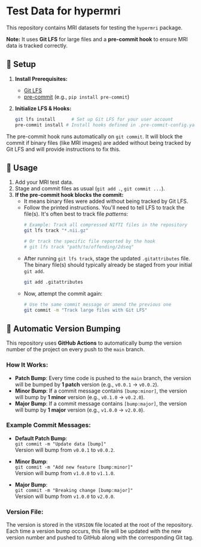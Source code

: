 # Test Data for hypermri

This repository contains MRI datasets for testing the `hypermri` package.

**Note:** It uses **Git LFS** for large files and a **pre-commit hook** to ensure MRI data is tracked correctly.

## 🚀 Setup

1.  **Install Prerequisites:**
    * [Git LFS](https://git-lfs.github.com/)
    * [pre-commit](https://pre-commit.com/) (e.g., `pip install pre-commit`)

2.  **Initialize LFS & Hooks:**
    ```bash
    git lfs install      # Set up Git LFS for your user account
    pre-commit install # Install hooks defined in .pre-commit-config.yaml
    ```

The pre-commit hook runs automatically on `git commit`. It will block the commit if binary files (like MRI images) are added without being tracked by Git LFS and will provide instructions to fix this.

## 🎯 Usage

1.  Add your MRI test data.
2.  Stage and commit files as usual (`git add .`, `git commit ...`).
3.  **If the pre-commit hook blocks the commit:**
    * It means binary files were added without being tracked by Git LFS.
    * Follow the printed instructions. You'll need to tell LFS to track the file(s). It's often best to track file *patterns*:
      ```bash
      # Example: Track all compressed NIfTI files in the repository
      git lfs track "*.nii.gz"

      # Or track the specific file reported by the hook 
      # git lfs track "path/to/offending/2dseq"
      ```
    * After running `git lfs track`, stage the updated `.gitattributes` file. The binary file(s) should typically already be staged from your initial `git add`.
      ```bash
      git add .gitattributes
      ```
    * Now, attempt the commit again:
      ```bash
      # Use the same commit message or amend the previous one
      git commit -m "Track large files with Git LFS"
      ```

## 🚀 Automatic Version Bumping

This repository uses **GitHub Actions** to automatically bump the version number of the project on every push to the `main` branch.

### How It Works:
- **Patch Bump**: Every time code is pushed to the `main` branch, the version will be bumped by **1 patch** version (e.g., `v0.0.1` → `v0.0.2`).
- **Minor Bump**: If a commit message contains `[bump:minor]`, the version will bump by **1 minor** version (e.g., `v0.1.0` → `v0.2.0`).
- **Major Bump**: If a commit message contains `[bump:major]`, the version will bump by **1 major** version (e.g., `v1.0.0` → `v2.0.0`).

### Example Commit Messages:
- **Default Patch Bump**:  
  `git commit -m "Update data [bump]"`  
  Version will bump from `v0.0.1` to `v0.0.2`.
  
- **Minor Bump**:  
  `git commit -m "Add new feature [bump:minor]"`  
  Version will bump from `v1.0.0` to `v1.1.0`.
  
- **Major Bump**:  
  `git commit -m "Breaking change [bump:major]"`  
  Version will bump from `v1.0.0` to `v2.0.0`.

### Version File:
The version is stored in the `VERSION` file located at the root of the repository. Each time a version bump occurs, this file will be updated with the new version number and pushed to GitHub along with the corresponding Git tag.